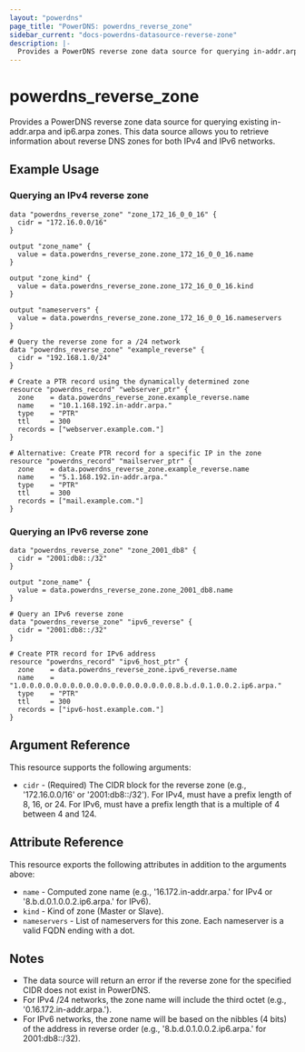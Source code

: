 ```yaml
---
layout: "powerdns"
page_title: "PowerDNS: powerdns_reverse_zone"
sidebar_current: "docs-powerdns-datasource-reverse-zone"
description: |-
  Provides a PowerDNS reverse zone data source for querying in-addr.arpa and ip6.arpa zones.
---
```


# powerdns_reverse_zone

Provides a PowerDNS reverse zone data source for querying existing in-addr.arpa and ip6.arpa zones. This data source allows you to retrieve information about reverse DNS zones for both IPv4 and IPv6 networks.

## Example Usage

### Querying an IPv4 reverse zone

```hcl
data "powerdns_reverse_zone" "zone_172_16_0_0_16" {
  cidr = "172.16.0.0/16"
}

output "zone_name" {
  value = data.powerdns_reverse_zone.zone_172_16_0_0_16.name
}

output "zone_kind" {
  value = data.powerdns_reverse_zone.zone_172_16_0_0_16.kind
}

output "nameservers" {
  value = data.powerdns_reverse_zone.zone_172_16_0_0_16.nameservers
}

# Query the reverse zone for a /24 network
data "powerdns_reverse_zone" "example_reverse" {
  cidr = "192.168.1.0/24"
}

# Create a PTR record using the dynamically determined zone
resource "powerdns_record" "webserver_ptr" {
  zone    = data.powerdns_reverse_zone.example_reverse.name
  name    = "10.1.168.192.in-addr.arpa."
  type    = "PTR"
  ttl     = 300
  records = ["webserver.example.com."]
}

# Alternative: Create PTR record for a specific IP in the zone
resource "powerdns_record" "mailserver_ptr" {
  zone    = data.powerdns_reverse_zone.example_reverse.name
  name    = "5.1.168.192.in-addr.arpa."
  type    = "PTR"
  ttl     = 300
  records = ["mail.example.com."]
}
```

### Querying an IPv6 reverse zone

```hcl
data "powerdns_reverse_zone" "zone_2001_db8" {
  cidr = "2001:db8::/32"
}

output "zone_name" {
  value = data.powerdns_reverse_zone.zone_2001_db8.name
}

# Query an IPv6 reverse zone
data "powerdns_reverse_zone" "ipv6_reverse" {
  cidr = "2001:db8::/32"
}

# Create PTR record for IPv6 address
resource "powerdns_record" "ipv6_host_ptr" {
  zone    = data.powerdns_reverse_zone.ipv6_reverse.name
  name    = "1.0.0.0.0.0.0.0.0.0.0.0.0.0.0.0.0.0.0.0.8.b.d.0.1.0.0.2.ip6.arpa."
  type    = "PTR"
  ttl     = 300
  records = ["ipv6-host.example.com."]
}
```

## Argument Reference

This resource supports the following arguments:

- `cidr` - (Required) The CIDR block for the reverse zone (e.g., '172.16.0.0/16' or '2001:db8::/32'). For IPv4, must have a prefix length of 8, 16, or 24. For IPv6, must have a prefix length that is a multiple of 4 between 4 and 124.

## Attribute Reference

This resource exports the following attributes in addition to the arguments above:

- `name` - Computed zone name (e.g., '16.172.in-addr.arpa.' for IPv4 or '8.b.d.0.1.0.0.2.ip6.arpa.' for IPv6).
- `kind` -  Kind of zone (Master or Slave).
- `nameservers` - List of nameservers for this zone. Each nameserver is a valid FQDN ending with a dot.

## Notes

- The data source will return an error if the reverse zone for the specified CIDR does not exist in PowerDNS.
- For IPv4 /24 networks, the zone name will include the third octet (e.g., '0.16.172.in-addr.arpa.').
- For IPv6 networks, the zone name will be based on the nibbles (4 bits) of the address in reverse order (e.g., '8.b.d.0.1.0.0.2.ip6.arpa.' for 2001:db8::/32).
